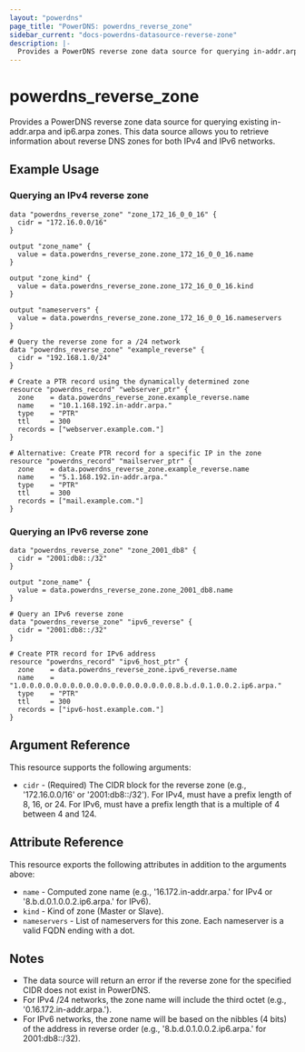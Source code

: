 ```yaml
---
layout: "powerdns"
page_title: "PowerDNS: powerdns_reverse_zone"
sidebar_current: "docs-powerdns-datasource-reverse-zone"
description: |-
  Provides a PowerDNS reverse zone data source for querying in-addr.arpa and ip6.arpa zones.
---
```


# powerdns_reverse_zone

Provides a PowerDNS reverse zone data source for querying existing in-addr.arpa and ip6.arpa zones. This data source allows you to retrieve information about reverse DNS zones for both IPv4 and IPv6 networks.

## Example Usage

### Querying an IPv4 reverse zone

```hcl
data "powerdns_reverse_zone" "zone_172_16_0_0_16" {
  cidr = "172.16.0.0/16"
}

output "zone_name" {
  value = data.powerdns_reverse_zone.zone_172_16_0_0_16.name
}

output "zone_kind" {
  value = data.powerdns_reverse_zone.zone_172_16_0_0_16.kind
}

output "nameservers" {
  value = data.powerdns_reverse_zone.zone_172_16_0_0_16.nameservers
}

# Query the reverse zone for a /24 network
data "powerdns_reverse_zone" "example_reverse" {
  cidr = "192.168.1.0/24"
}

# Create a PTR record using the dynamically determined zone
resource "powerdns_record" "webserver_ptr" {
  zone    = data.powerdns_reverse_zone.example_reverse.name
  name    = "10.1.168.192.in-addr.arpa."
  type    = "PTR"
  ttl     = 300
  records = ["webserver.example.com."]
}

# Alternative: Create PTR record for a specific IP in the zone
resource "powerdns_record" "mailserver_ptr" {
  zone    = data.powerdns_reverse_zone.example_reverse.name
  name    = "5.1.168.192.in-addr.arpa."
  type    = "PTR"
  ttl     = 300
  records = ["mail.example.com."]
}
```

### Querying an IPv6 reverse zone

```hcl
data "powerdns_reverse_zone" "zone_2001_db8" {
  cidr = "2001:db8::/32"
}

output "zone_name" {
  value = data.powerdns_reverse_zone.zone_2001_db8.name
}

# Query an IPv6 reverse zone
data "powerdns_reverse_zone" "ipv6_reverse" {
  cidr = "2001:db8::/32"
}

# Create PTR record for IPv6 address
resource "powerdns_record" "ipv6_host_ptr" {
  zone    = data.powerdns_reverse_zone.ipv6_reverse.name
  name    = "1.0.0.0.0.0.0.0.0.0.0.0.0.0.0.0.0.0.0.0.8.b.d.0.1.0.0.2.ip6.arpa."
  type    = "PTR"
  ttl     = 300
  records = ["ipv6-host.example.com."]
}
```

## Argument Reference

This resource supports the following arguments:

- `cidr` - (Required) The CIDR block for the reverse zone (e.g., '172.16.0.0/16' or '2001:db8::/32'). For IPv4, must have a prefix length of 8, 16, or 24. For IPv6, must have a prefix length that is a multiple of 4 between 4 and 124.

## Attribute Reference

This resource exports the following attributes in addition to the arguments above:

- `name` - Computed zone name (e.g., '16.172.in-addr.arpa.' for IPv4 or '8.b.d.0.1.0.0.2.ip6.arpa.' for IPv6).
- `kind` -  Kind of zone (Master or Slave).
- `nameservers` - List of nameservers for this zone. Each nameserver is a valid FQDN ending with a dot.

## Notes

- The data source will return an error if the reverse zone for the specified CIDR does not exist in PowerDNS.
- For IPv4 /24 networks, the zone name will include the third octet (e.g., '0.16.172.in-addr.arpa.').
- For IPv6 networks, the zone name will be based on the nibbles (4 bits) of the address in reverse order (e.g., '8.b.d.0.1.0.0.2.ip6.arpa.' for 2001:db8::/32).
